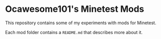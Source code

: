 # Ocawesome101's Minetest Mods

This repository contains some of my experiments with mods for Minetest.

Each mod folder contains a `README.md` that describes more about it.
